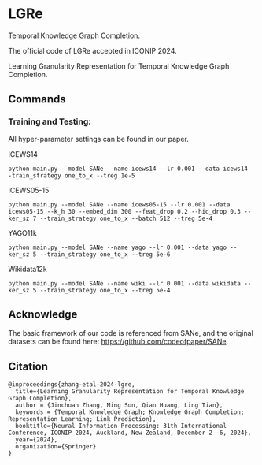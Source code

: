 # LGRe
Temporal Knowledge Graph Completion.

The official code of LGRe accepted in ICONIP 2024.

Learning Granularity Representation for Temporal Knowledge Graph Completion.

## Commands
### Training and Testing:
All hyper-parameter settings can be found in our paper.

ICEWS14
```
python main.py --model SANe --name icews14 --lr 0.001 --data icews14 --train_strategy one_to_x --treg 1e-5
```
ICEWS05-15
```
python main.py --model SANe --name icews05-15 --lr 0.001 --data icews05-15 --k_h 30 --embed_dim 300 --feat_drop 0.2 --hid_drop 0.3 --ker_sz 7 --train_strategy one_to_x --batch 512 --treg 5e-4
```
YAGO11k
```
python main.py --model SANe --name yago --lr 0.001 --data yago --ker_sz 5 --train_strategy one_to_x --treg 5e-6
```
Wikidata12k
```
python main.py --model SANe --name wiki --lr 0.001 --data wikidata --ker_sz 5 --train_strategy one_to_x --treg 5e-4
```
## Acknowledge
The basic framework of our code is referenced from SANe, and the original datasets can be found here: https://github.com/codeofpaper/SANe.

## Citation
```
@inproceedings{zhang-etal-2024-lgre,
  title={Learning Granularity Representation for Temporal Knowledge Graph Completion},
  author = {Jinchuan Zhang, Ming Sun, Qian Huang, Ling Tian},
  keywords = {Temporal Knowledge Graph; Knowledge Graph Completion; Representation Learning; Link Prediction},
  booktitle={Neural Information Processing: 31th International Conference, ICONIP 2024, Auckland, New Zealand, December 2--6, 2024},
  year={2024},
  organization={Springer}
}
```

